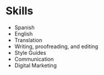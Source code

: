 # Skills

- Spanish
- English
- Translation
- Writing, proofreading, and editing
- Style Guides 
- Communication
- Digital Marketing

